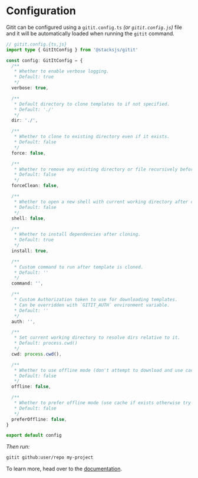 # Configuration

Gitit can be configured using a `gitit.config.ts` _(or `gitit.config.js`)_ file and it will be automatically loaded when running the `gitit` command.

```ts
// gitit.config.{ts,js}
import type { GitItConfig } from '@stacksjs/gitit'

const config: GitItConfig = {
  /**
   * Whether to enable verbose logging.
   * Default: true
   */
  verbose: true,

  /**
   * Default directory to clone templates to if not specified.
   * Default: './'
   */
  dir: './',

  /**
   * Whether to clone to existing directory even if it exists.
   * Default: false
   */
  force: false,

  /**
   * Whether to remove any existing directory or file recursively before cloning.
   * Default: false
   */
  forceClean: false,

  /**
   * Whether to open a new shell with current working directory after cloning.
   * Default: false
   */
  shell: false,

  /**
   * Whether to install dependencies after cloning.
   * Default: true
   */
  install: true,

  /**
   * Custom command to run after template is cloned.
   * Default: ''
   */
  command: '',

  /**
   * Custom Authorization token to use for downloading templates.
   * Can be overridden with `GITIT_AUTH` environment variable.
   * Default: ''
   */
  auth: '',

  /**
   * Set current working directory to resolve dirs relative to it.
   * Default: process.cwd()
   */
  cwd: process.cwd(),

  /**
   * Whether to use offline mode (don't attempt to download and use cached version).
   * Default: false
   */
  offline: false,

  /**
   * Whether to prefer offline mode (use cache if exists otherwise try to download).
   * Default: false
   */
  preferOffline: false,
}

export default config
```

_Then run:_

```bash
gitit github:user/repo my-project
```

To learn more, head over to the [documentation](https://gitit.sh/).
